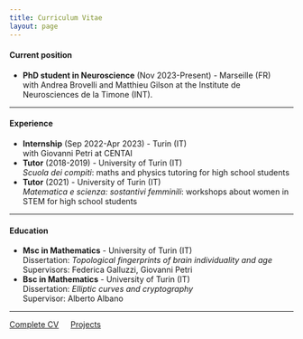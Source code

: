 ```yaml
---
title: Curriculum Vitae
layout: page
---
```

#### Current position

- **PhD student in Neuroscience** (Nov 2023-Present) - Marseille (FR) <br>
with Andrea Brovelli and Matthieu Gilson at the Institute de Neurosciences de la Timone (INT).
<hr>

#### Experience

- **Internship** (Sep 2022-Apr 2023) - Turin (IT) <br>
with Giovanni Petri at CENTAI
- **Tutor** (2018-2019) - University of Turin (IT) <br>
*Scuola dei compiti*: maths and physics tutoring for high school students
- **Tutor** (2021) - University of Turin (IT) <br>
*Matematica e scienza: sostantivi femminili*: workshops about women in STEM for high school students
<hr>

#### Education

- **Msc in Mathematics** - University of Turin (IT) <br>
Dissertation: *Topological fingerprints of brain individuality and age* <br>
Supervisors: Federica Galluzzi, Giovanni Petri
- **Bsc in Mathematics** - University of Turin (IT)   <br>
Dissertation: *Elliptic curves and cryptography* <br>
Supervisor: Alberto Albano
<hr>

<!--[Complete CV](/_data/cv.pdf)-->

<div class="container columns is-centered">
    <div>
        <a href="assets/cv/cv.pdf"
        class="button is-rounded is-uppercase has-text-weight-normal is-black is-outlined">Complete CV</a>
    </div>
     <div>
        <a href="{{site.url}}{{site.baseurl}}/project"
        class="button is-rounded is-uppercase has-text-weight-normal is-black is-outlined">Projects</a>
    </div>
</div>